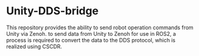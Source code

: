 # Unity-DDS-bridge
This repository provides the ability to send robot operation commands from Unity via Zenoh. to send data from Unity to Zenoh for use in ROS2, a process is required to convert the data to the DDS protocol, which is realized using CSCDR.
